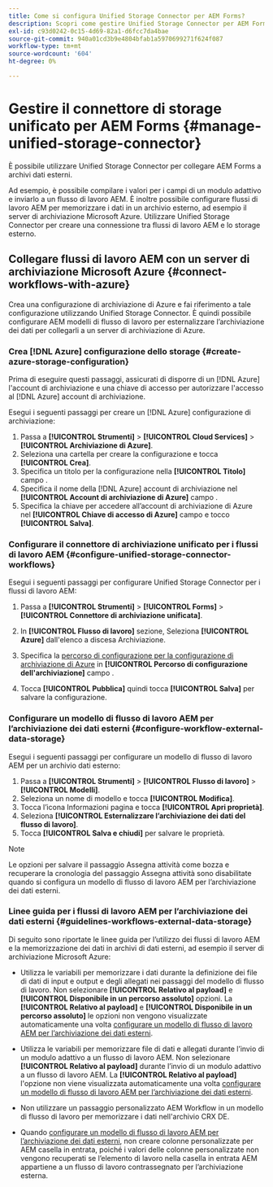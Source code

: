 ```yaml
---
title: Come si configura Unified Storage Connector per AEM Forms?
description: Scopri come gestire Unified Storage Connector per AEM Forms. Utilizzare il connettore di archiviazione unificata per collegare AEM Forms a archivi dati esterni.
exl-id: c93d0242-0c15-4d69-82a1-d6fcc7da4bae
source-git-commit: 940a01cd3b9e4804bfab1a5970699271f624f087
workflow-type: tm+mt
source-wordcount: '604'
ht-degree: 0%

---
```


# Gestire il connettore di storage unificato per AEM Forms {#manage-unified-storage-connector}

È possibile utilizzare Unified Storage Connector per collegare AEM Forms a archivi dati esterni.

Ad esempio, è possibile compilare i valori per i campi di un modulo adattivo e inviarlo a un flusso di lavoro AEM. È inoltre possibile configurare flussi di lavoro AEM per memorizzare i dati in un archivio esterno, ad esempio il server di archiviazione Microsoft Azure. Utilizzare Unified Storage Connector per creare una connessione tra flussi di lavoro AEM e lo storage esterno.

## Collegare flussi di lavoro AEM con un server di archiviazione Microsoft Azure {#connect-workflows-with-azure}

Crea una configurazione di archiviazione di Azure e fai riferimento a tale configurazione utilizzando Unified Storage Connector. È quindi possibile configurare AEM modelli di flusso di lavoro per esternalizzare l’archiviazione dei dati per collegarli a un server di archiviazione di Azure.

### Crea [!DNL Azure] configurazione dello storage {#create-azure-storage-configuration}

Prima di eseguire questi passaggi, assicurati di disporre di un [!DNL Azure] l&#39;account di archiviazione e una chiave di accesso per autorizzare l&#39;accesso al [!DNL Azure] account di archiviazione.

Esegui i seguenti passaggi per creare un [!DNL Azure] configurazione di archiviazione:

1. Passa a **[!UICONTROL Strumenti]** > **[!UICONTROL Cloud Services]** > **[!UICONTROL Archiviazione di Azure]**.
1. Seleziona una cartella per creare la configurazione e tocca **[!UICONTROL Crea]**.
1. Specifica un titolo per la configurazione nella **[!UICONTROL Titolo]** campo .
1. Specifica il nome della [!DNL Azure] account di archiviazione nel **[!UICONTROL Account di archiviazione di Azure]** campo .
1. Specifica la chiave per accedere all’account di archiviazione di Azure nel **[!UICONTROL Chiave di accesso di Azure]** campo e tocco **[!UICONTROL Salva]**.

### Configurare il connettore di archiviazione unificato per i flussi di lavoro AEM {#configure-unified-storage-connector-workflows}

Esegui i seguenti passaggi per configurare Unified Storage Connector per i flussi di lavoro AEM:

1. Passa a **[!UICONTROL Strumenti]** > **[!UICONTROL Forms]** > **[!UICONTROL Connettore di archiviazione unificata]**.

1. In **[!UICONTROL Flusso di lavoro]** sezione, Seleziona **[!UICONTROL Azure]** dall&#39;elenco a discesa Archiviazione.
1. Specifica la [percorso di configurazione per la configurazione di archiviazione di Azure](#create-azure-storage-configuration) in **[!UICONTROL Percorso di configurazione dell&#39;archiviazione]** campo .
1. Tocca **[!UICONTROL Pubblica]** quindi tocca **[!UICONTROL Salva]** per salvare la configurazione.

### Configurare un modello di flusso di lavoro AEM per l’archiviazione dei dati esterni {#configure-workflow-external-data-storage}

Esegui i seguenti passaggi per configurare un modello di flusso di lavoro AEM per un archivio dati esterno:

1. Passa a **[!UICONTROL Strumenti]** > **[!UICONTROL Flusso di lavoro]** > **[!UICONTROL Modelli]**.
1. Seleziona un nome di modello e tocca **[!UICONTROL Modifica]**.
1. Tocca l’icona Informazioni pagina e tocca **[!UICONTROL Apri proprietà]**.
1. Seleziona **[!UICONTROL Esternalizzare l’archiviazione dei dati del flusso di lavoro]**.
1. Tocca **[!UICONTROL Salva e chiudi]** per salvare le proprietà.

>[!NOTE]
>
>Le opzioni per salvare il passaggio Assegna attività come bozza e recuperare la cronologia del passaggio Assegna attività sono disabilitate quando si configura un modello di flusso di lavoro AEM per l’archiviazione dei dati esterni.

### Linee guida per i flussi di lavoro AEM per l’archiviazione dei dati esterni {#guidelines-workflows-external-data-storage}

Di seguito sono riportate le linee guida per l’utilizzo dei flussi di lavoro AEM e la memorizzazione dei dati in archivi di dati esterni, ad esempio il server di archiviazione Microsoft Azure:

* Utilizza le variabili per memorizzare i dati durante la definizione dei file di dati di input e output e degli allegati nei passaggi del modello di flusso di lavoro. Non selezionare **[!UICONTROL Relativo al payload]** e **[!UICONTROL Disponibile in un percorso assoluto]** opzioni. La **[!UICONTROL Relativo al payload]** e **[!UICONTROL Disponibile in un percorso assoluto]** le opzioni non vengono visualizzate automaticamente una volta [configurare un modello di flusso di lavoro AEM per l’archiviazione dei dati esterni](#configure-workflow-external-data-storage).

* Utilizza le variabili per memorizzare file di dati e allegati durante l’invio di un modulo adattivo a un flusso di lavoro AEM. Non selezionare **[!UICONTROL Relativo al payload]** durante l’invio di un modulo adattivo a un flusso di lavoro AEM. La **[!UICONTROL Relativo al payload]** l&#39;opzione non viene visualizzata automaticamente una volta [configurare un modello di flusso di lavoro AEM per l’archiviazione dei dati esterni](#configure-workflow-external-data-storage).

* Non utilizzare un passaggio personalizzato AEM Workflow in un modello di flusso di lavoro per memorizzare i dati nell&#39;archivio CRX DE.

* Quando [configurare un modello di flusso di lavoro AEM per l’archiviazione dei dati esterni](#configure-workflow-external-data-storage), non creare colonne personalizzate per AEM casella in entrata, poiché i valori delle colonne personalizzate non vengono recuperati se l’elemento di lavoro nella casella in entrata AEM appartiene a un flusso di lavoro contrassegnato per l’archiviazione esterna.
